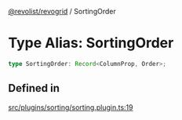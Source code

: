 [@revolist/revogrid](README.md) / SortingOrder

# Type Alias: SortingOrder

```ts
type SortingOrder: Record<ColumnProp, Order>;
```

## Defined in

[src/plugins/sorting/sorting.plugin.ts:19](https://github.com/revolist/revogrid/blob/a4b231d71029faeb28d2b2f5098e6a96aa320bc0/src/plugins/sorting/sorting.plugin.ts#L19)
